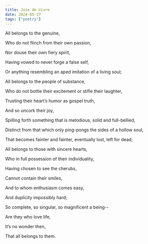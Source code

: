 ```yaml
---
title: Joie de Vivre
date: 2024-05-27
tags: ["poetry"]
---
```


All belongs to the genuine,

Who do not flinch from their own passion,

Nor douse their own fiery spirit,

Having vowed to never forge a false self,

Or anything resembling an aped imitation of a living soul;

All belongs to the people of substance,

Who do not bottle their excitement or stifle their laughter,

Trusting their heart’s humor as gospel truth,

And so uncork their joy,

Spilling forth something that is melodious, solid and full-bellied,

Distinct from that which only ping-pongs the sides of a hollow soul,

That becomes fainter and fainter, eventually lost, left for dead;

All belongs to those with sincere hearts,

Who in full possession of their individuality,

Having chosen to see the cherubs,

Cannot contain their smiles,

And to whom enthusiasm comes easy,

And duplicity impossibly hard;

So complete, so singular, so magnificent a being--

Are they who love life,

It’s no wonder then,

That all belongs to them.
